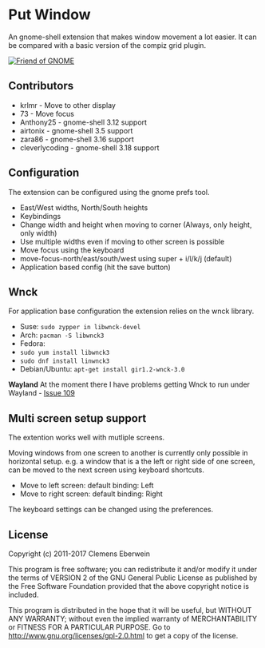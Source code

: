 Put Window
==========


An gnome-shell extension that makes window movement a lot
easier. It can be compared with a basic version of the compiz
grid plugin.

[![Friend of GNOME](http://www-old.gnome.org/friends/banners/friends-of-gnome.png)](http://www.gnome.org/friends/ "Friend of GNOME")

Contributors
-------------
 * krlmr - Move to other display
 * 73 - Move focus 
 * Anthony25 - gnome-shell 3.12 support
 * airtonix - gnome-shell 3.5 support
 * zara86 - gnome-shell 3.16 support
 * cleverlycoding - gnome-shell 3.18 support

Configuration
-------------

The extension can be configured using the gnome prefs tool.
 * East/West widths, North/South heights  
 * Keybindings
 * Change width and height when moving to corner (Always, only height, only width)
 * Use multiple widths even if moving to other screen is possible
 * Move focus using the keyboard
  * move-focus-north/east/south/west using super + i/l/k/j (default)
 * Application based config (hit the save button)

Wnck
-----
For application base configuration the extension relies on the wnck library. 

* Suse: `sudo zypper in libwnck-devel`
* Arch: `pacman -S libwnck3`
* Fedora: 
 * `sudo yum install libwnck3` 
 * `sudo dnf install linwnck3` 
* Debian/Ubuntu: `apt-get install gir1.2-wnck-3.0`

**Wayland**
At the moment there I have problems getting Wnck to run under Wayland - [Issue 109](https://github.com/negesti/gnome-shell-extensions-negesti/issues/109)


Multi screen setup support
-------

The extention works well with mutliple screens.

Moving windows from one screen to another is currently only possible in horizontal setup. e.g. a window that is a the left or right side of one screen, can be moved to the next screen using keyboard shortcuts.

 * Move to left screen: default binding: <Super> <Shift> Left 
 * Move to right screen: default binding: <Super> <Shift> Right

The keyboard settings can be changed using the preferences.


License
--------

Copyright (c) 2011-2017 Clemens Eberwein

This program is free software; you can redistribute it and/or
modify it under the terms of VERSION 2 of the GNU General Public
License as published by the Free Software Foundation provided
that the above copyright notice is included.

This program is distributed in the hope that it will be useful,
but WITHOUT ANY WARRANTY; without even the implied warranty of
MERCHANTABILITY or FITNESS FOR A PARTICULAR PURPOSE.
Go to http://www.gnu.org/licenses/gpl-2.0.html to get a copy
of the license.

